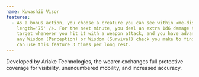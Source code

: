```yaml
---
name: Kuwashii Visor
features:
  - As a bonus action, you choose a creature you can see within <me-distance
    length='75' />. For the next minute, you deal an extra 1d6 damage to the
    target whenever you hit it with a weapon attack, and you have advantage on
    any Wisdom (Perception) or Wisdom (Survival) check you make to find it. You
    can use this feature 3 times per long rest.
---
```

Developed by Ariake Technologies, the wearer exchanges full protective coverage for visibility, unencumbered mobility, and increased accuracy.
